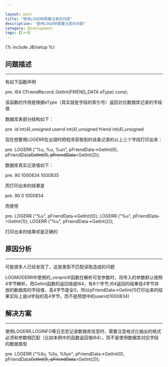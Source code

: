 ```yaml
---

layout: post
title: "使用LOGERR需要注意的问题"
description: "使用LOGERR需要注意的问题"
category: Development
tags: [C++]
---
```

{% include JB/setup %}

问题描述
--------

------------------------------------------------------------------------

有如下函数声明

pre.
I64 CFriendRecord::GetInt(FRIEND_DATA eType) const;

该函数的作用是根据eType（其实就是字段的索引号）返回对应数据库记录的字段值

数据库表部分结构如下：

pre.
id int(4),unsigned
userid int(4),unsigned
friend int(4),unsigned

现在想要用LOGERR在出错时把程序获取到的该条记录的以上三个字段打印出来：

pre.
LOGERR ("%u, %u, %un", pFriendData-&gt;GetInt(0), pFriendData~~<span style="text-align:right;">GetInt(1), pFriendData</span>~~&gt;GetInt(2));

数据库真实记录值如下：

pre.
90 1000834 1000835

而打印出来的结果是

pre.
90 0 1000834

而使用

pre.
LOGERR ("%u", pFriendData-&gt;GetInt(0));
LOGERR ("%u", pFriendData-&gt;GetInt(1));
LOGERR ("%u", pFriendData-&gt;GetInt(2));

打印出来的结果却是正确的

原因分析
--------

------------------------------------------------------------------------

可能很多人已经发现了，这是类型不匹配读取造成的问题

LOGMODERR中使用的_vsnprintf函数在解析可变参数时，将传入的参数默认按照4字节解析，而GetInt函数的返回值是I64，有8个字节,I64返回的结果低4字节存放的数据库的字段值，高4字节是全0，所以pFriendData-&gt;GetInt(1)打印出来的结果实际上是id字段的高4字节，而不是预想中的userid(1000834)

解决方案
--------

------------------------------------------------------------------------

使用LOGERR,LOGINFO等日志宏记录数据库信息时，需要注意格式化输出的格式必须和参数相匹配（比如本例中的函数返回值I64），而不是使用数据库对应字段的数据类型

pre.
LOGERR ("%llu, %llu, %llun", pFriendData-&gt;GetInt(0), pFriendData~~<span style="text-align:right;">GetInt(1), pFriendData</span>~~&gt;GetInt(2));
